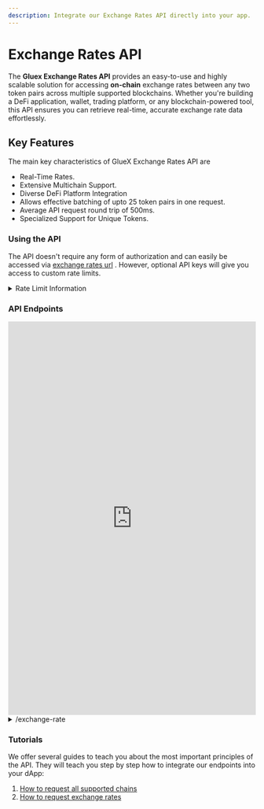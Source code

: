 ```yaml
---
description: Integrate our Exchange Rates API directly into your app.
---
```


# Exchange Rates API

The **Gluex Exchange Rates API** provides an easy-to-use and highly scalable solution for accessing **on-chain** exchange rates between any two token pairs across multiple supported blockchains. Whether you're building a DeFi application, wallet, trading platform, or any blockchain-powered tool, this API ensures you can retrieve real-time, accurate exchange rate data effortlessly.

## Key Features

The main key characteristics of GlueX Exchange Rates API are

- Real-Time Rates.
- Extensive Multichain Support.
- Diverse DeFi Platform Integration
- Allows effective batching of upto 25 token pairs in one request.
- Average API request round trip of 500ms.
- Specialized Support for Unique Tokens.

### Using the API

The API doesn't require any form of authorization and can easily be accessed via  <a href="https://exchange-rates.gluex.xyz">exchange rates url</a> . However, optional API keys will give you access to custom rate limits.&#x20;

<details>
  <summary>Rate Limit Information</summary>
  <p>If your application exceeds our default rate limits, reach out to us by filling in this form: 
  <a href="https://typeform.typeform.com/">New Platform TypeForm</a> to apply for API keys with custom rate limiting.</p>
</details>

### API Endpoints


<iframe 
  src="https://gluexprotocol.github.io/exchange-rates-api-swagger/#/default/getChains" 
  width="100%" 
  height="800" 
  frameborder="0" 
  allowfullscreen >
</iframe>


<details>
  <summary>/exchange-rate</summary>
  <p><strong>Description:</strong> Gets exchange rates for token pairs on any of the supported chain.</p>
  <p><strong>Example Request:</strong> <code>POST /exchange-rate</code></p>
</details>





### Tutorials

We offer several guides to teach you about the most important principles of the API. They will teach you step by step how to integrate our endpoints into your dApp:

1. [How to request all supported chains](how-to-request-all-supported-chains.md)
2. [How to request exchange rates](how-to-request-exchange-rates.md)

